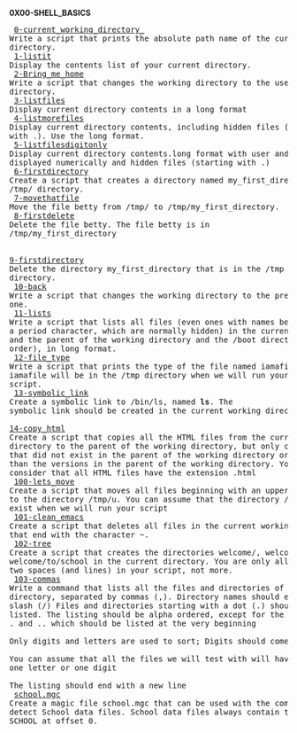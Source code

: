 **0X00-SHELL_BASICS** <br/> <pre>
[0-current_working_directory_](https://github.com/brianblue05/alx-system_engineering-devops/blob/master/0x00-shell_basics/0-current_working_directory)  Write a script that prints the absolute path name of the current working directory. <br/>
[1-listit](https://github.com/brianblue05/alx-system_engineering-devops/blob/master/0x00-shell_basics/1-listit)                   Display the contents list of your current directory.<br/>
[2-Bring_me_home](https://github.com/brianblue05/alx-system_engineering-devops/blob/master/0x00-shell_basics/2-bring_me_home)           Write a script that changes the working directory to the user’s home directory.<br/>
[3-listfiles](https://github.com/brianblue05/alx-system_engineering-devops/blob/master/0x00-shell_basics/3-listfiles)               Display current directory contents in a long format</br>
[4-listmorefiles](https://github.com/brianblue05/alx-system_engineering-devops/blob/master/0x00-shell_basics/4-listmorefiles)         Display current directory contents, including hidden files (starting with .). 
Use the long format.<br/>
[5-listfilesdigitonly](https://github.com/brianblue05/alx-system_engineering-devops/blob/master/0x00-shell_basics/5-listfilesdigitonly)   Display current directory contents.long format with user and group IDs displayed 
numerically and hidden files (starting with .)</br>
[6-firstdirectory](https://github.com/brianblue05/alx-system_engineering-devops/blob/master/0x00-shell_basics/6-firstdirectory)         Create a script that creates a directory named my_first_directory in the /tmp/ directory.<br/>
[7-movethatfile](https://github.com/brianblue05/alx-system_engineering-devops/blob/master/0x00-shell_basics/7-movethatfile)           Move the file betty from /tmp/ to /tmp/my_first_directory.<br/>
[8-firstdelete](https://github.com/brianblue05/alx-system_engineering-devops/blob/master/0x00-shell_basics/8-firstdelete)             Delete the file betty. The file betty is in /tmp/my_first_directory<br/>                                      
[9-firstdirectory](https://github.com/brianblue05/alx-system_engineering-devops/blob/master/0x00-shell_basics/9-firstdirdeletion)         Delete the directory my_first_directory that is in the /tmp directory.<br/>
[10-back](https://github.com/brianblue05/alx-system_engineering-devops/blob/master/0x00-shell_basics/10-back)                   Write a script that changes the working directory to the previous one.<br/>
[11-lists](https://github.com/brianblue05/alx-system_engineering-devops/blob/master/0x00-shell_basics/11-lists)                 Write a script that lists all files (even ones with names beginning with a period character,
which are normally hidden) in the current directory and 
the parent of the working directory and the /boot directory (in this order), in long format.<br/>
[12-file_type](https://github.com/brianblue05/alx-system_engineering-devops/blob/master/0x00-shell_basics/12-file_type)           Write a script that prints the type of the file named iamafile. The file iamafile will be in 
the /tmp directory when we will run your script.<br/>
[13-symbolic_link](https://github.com/brianblue05/alx-system_engineering-devops/blob/master/0x00-shell_basics/13-symbolic_link)     Create a symbolic link to /bin/ls, named __ls__. The symbolic link should be created in the 
current working directory.<br/>
[14-copy_html](https://github.com/brianblue05/alx-system_engineering-devops/blob/master/0x00-shell_basics/14-copy_html)           Create a script that copies all the HTML files from the current working directory to the parent 
of the working directory, but only copy files that did not exist 
in the parent of the working directory or were newer than the 
versions in the parent of the working directory.
You can consider that all HTML files have the extension .html<br/>
[100-lets_move](https://github.com/brianblue05/alx-system_engineering-devops/blob/master/0x00-shell_basics/100-lets_move)          Create a script that moves all files beginning with an uppercase letter to the directory /tmp/u. 
You can assume that the directory /tmp/u will 
exist when we will run your script<br/>
[101-clean_emacs](https://github.com/brianblue05/alx-system_engineering-devops/blob/master/0x00-shell_basics/101-clean_emacs)       Create a script that deletes all files in the current working directory that end with the character ~.<br/>
[102-tree](https://github.com/brianblue05/alx-system_engineering-devops/blob/master/0x00-shell_basics/102-tree)               Create a script that creates the directories welcome/, welcome/to/ and welcome/to/school 
in the current directory. You are only allowed to use two spaces 
(and lines) in your script, not more.<br/> 
[103-commas](https://github.com/brianblue05/alx-system_engineering-devops/blob/master/0x00-shell_basics/103-commas)             Write a command that lists all the files and directories of the current directory, separated by commas (,).
Directory names should end with a slash (/)
Files and directories starting with a dot (.) should be listed.
The listing should be alpha ordered, except for the directories . and .. 
which should be listed at the very beginning                             
Only digits and letters are used to sort; Digits should come first                                                                         
You can assume that all the files we will test with will have at least one letter or one digit                                                         
The listing should end with a new line<br/>
[school.mgc](https://github.com/brianblue05/alx-system_engineering-devops/blob/master/0x00-shell_basics/school.mgc)               Create a magic file school.mgc that can be used with the command file to detect School data files. 
School data files always contain the string SCHOOL at offset 0.
